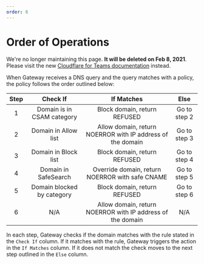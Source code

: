 ```yaml
---
order: 6
---
```


# Order of Operations

<Aside type='warning' header='⚠️ THIS PAGE IS OUTDATED'>

We're no longer maintaining this page. **It will be deleted on Feb 8, 2021**. Please visit the new [Cloudflare for Teams documentation](https://secret.wiki/cloudflare-one/teams-docs-changes) instead.

</Aside>

When Gateway receives a DNS query and the query matches with a policy, the policy follows the order outlined below:

| Step |          Check If           |                           If Matches                      |     Else    |
|:----:|:---------------------------:|:---------------------------------------------------------:|:-----------:|
|  1   |  Domain is in CSAM category | Block domain, return REFUSED                              |Go to step 2 |
|  2   |    Domain in Allow list     | Allow domain, return NOERROR with IP address of the domain|Go to step 3 |
|  3   |    Domain in Block list     | Block domain, return REFUSED                              |Go to step 4 |
|  4   |    Domain in SafeSearch     | Override domain, return NOERROR with safe CNAME           |Go to step 5 |
|  5   | Domain blocked by category  | Block domain, return REFUSED                              |Go to step 6 |
|  6   |            N/A              | Allow domain, return NOERROR with IP address of the domain|     N/A     |
In each step, Gateway checks if the domain matches with the rule stated in the `Check If` column. If it matches with the rule, Gateway triggers the action in the `If Matches` column. If it does not match the check moves to the next step outlined in the `Else` column.